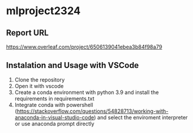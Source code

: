 # mlproject2324
## Report URL
https://www.overleaf.com/project/6506139041ebea3b84f98a79

## Instalation and Usage with VSCode
1. Clone the repository
2. Open it with vscode
3. Create a conda environment with python 3.9 and install the requirements in requirements.txt
5. Integrate conda with powershell (https://stackoverflow.com/questions/54828713/working-with-anaconda-in-visual-studio-code) and select the enviroment interpreter or use anaconda prompt directly
